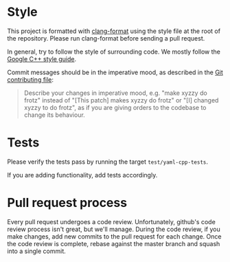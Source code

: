 # Style

This project is formatted with [clang-format][fmt] using the style file at the root of the repository. Please run clang-format before sending a pull request.

In general, try to follow the style of surrounding code. We mostly follow the [Google C++ style guide][cpp-style].

Commit messages should be in the imperative mood, as described in the [Git contributing file][git-contrib]:

> Describe your changes in imperative mood, e.g. "make xyzzy do frotz"
> instead of "[This patch] makes xyzzy do frotz" or "[I] changed xyzzy
> to do frotz", as if you are giving orders to the codebase to change
> its behaviour.

[fmt]: http://clang.llvm.org/docs/ClangFormat.html
[cpp-style]: https://google.github.io/styleguide/cppguide.html
[git-contrib]: http://git.kernel.org/cgit/git/git.git/tree/Documentation/SubmittingPatches?id=HEAD

# Tests

Please verify the tests pass by running the target `test/yaml-cpp-tests`.

If you are adding functionality, add tests accordingly.

# Pull request process

Every pull request undergoes a code review. Unfortunately, github's code review process isn't great, but we'll manage. During the code review, if you make changes, add new commits to the pull request for each change. Once the code review is complete, rebase against the master branch and squash into a single commit.
